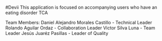 #Devii This application is focused on accompanying users who have an eating disorder TCA

Team Members:
Daniel Alejandro Morales Castillo - Technical Leader
Rolando Aguilar Ordaz - Collaboration Leader
Victor Silva Luna - Team Leader
Jesús Juaréz Pasillas - Leader of Quality
